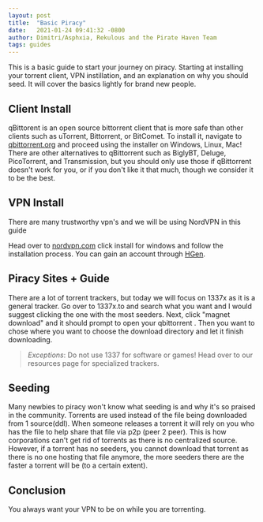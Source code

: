 ```yaml
---
layout: post
title:  "Basic Piracy"
date:   2021-01-24 09:41:32 -0800
author: Dimitri/Asphxia, Rekulous and the Pirate Haven Team
tags: guides
---
```


This is a basic guide to start your journey on piracy. Starting at installing your torrent client, VPN instillation, and an explanation on why you should seed. It will cover the basics lightly for brand new people. 

## Client Install
qBittorent is an open source bittorrent client that is more safe than other clients such as uTorrent, Bittorrent, or BitComet. To install it, navigate to [qbittorrent.org](https://www.qbittorrent.org/download.php) and proceed using the installer on Windows, Linux, Mac! There are other alternatives to qBittorrent such as BiglyBT, Deluge, PicoTorrent, and Transmission, but you should only use those if qBittorrent doesn't work for you, or if you don't like it that much, though we consider it to be the best.

## VPN Install
There are many trustworthy vpn's and we will be using NordVPN in this guide

Head over to [nordvpn.com](https://nordvpn.com/download/) click install for windows and follow the installation process. You can gain an account through [HGen](https://www.h-gen.xyz/).

## Piracy Sites + Guide
There are a lot of torrent trackers, but today we will focus on 1337x as it is a general tracker. Go over to 1337x.to and search what you want and I would suggest clicking the one with the most seeders. Next, click "magnet download" and it should prompt to open your qbittorrent . Then you want to chose where you want to choose the download directory and let it finish downloading.

> *Exceptions*: Do not use 1337 for software or games! Head over to our resources page for specialized trackers.

## Seeding
Many newbies to piracy won't know what seeding is and why it's so praised in the community. Torrents are used instead of the file being downloaded from 1 source(ddl). When someone releases a torrent it will rely on you who has the file to help share that file via p2p (peer 2 peer). This is how corporations can't get rid of torrents as there is no centralized source. However, if a torrent has no seeders, you cannot download that torrent as there is no one hosting that file anymore, the more seeders there are the faster a torrent will be (to a certain extent).

## Conclusion
You always want your VPN to be on while you are torrenting.
